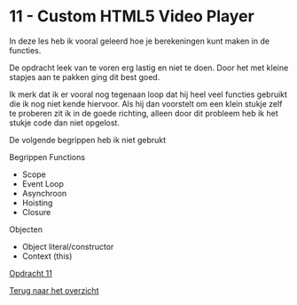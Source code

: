 #  11 - Custom HTML5  Video Player

In deze les heb ik vooral geleerd hoe je berekeningen kunt maken in de functies. 

De opdracht leek van te voren erg lastig en niet te doen. Door het met kleine stapjes aan te pakken ging dit best goed.

Ik merk dat ik er vooral nog tegenaan loop dat hij heel veel functies gebruikt die ik nog niet kende hiervoor. Als hij dan voorstelt om een klein stukje zelf te proberen zit ik in de goede richting, alleen door dit probleem heb ik het stukje code dan niet opgelost. 

De volgende begrippen heb ik niet gebrukt

Begrippen
Functions
-	Scope
-	Event Loop
-	Asynchroon
-	Hoisting
-	Closure

Objecten
-	Object literal/constructor
-	Context (this)

[Opdracht 11](https://zeijls.github.io/SRPWesBos/11/index-START.html/) <br>

[Terug naar het overzicht](https://zeijls.github.io/SRPWesBos/)